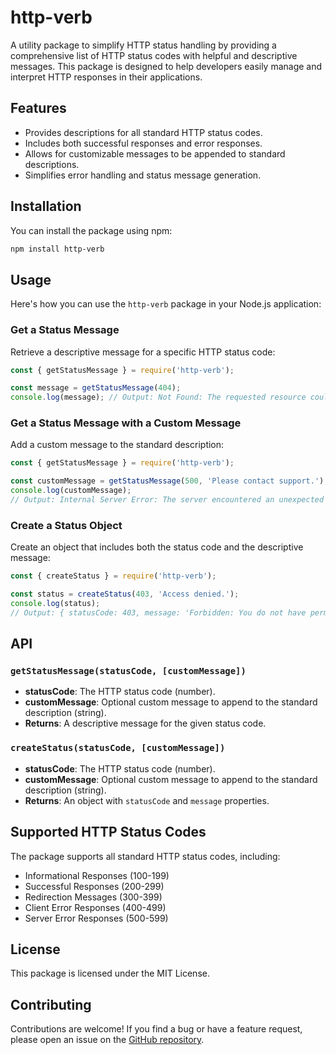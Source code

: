 # http-verb

A utility package to simplify HTTP status handling by providing a comprehensive list of HTTP status codes with helpful and descriptive messages. This package is designed to help developers easily manage and interpret HTTP responses in their applications.

## Features

- Provides descriptions for all standard HTTP status codes.
- Includes both successful responses and error responses.
- Allows for customizable messages to be appended to standard descriptions.
- Simplifies error handling and status message generation.

## Installation

You can install the package using npm:

```bash
npm install http-verb
```

## Usage

Here's how you can use the `http-verb` package in your Node.js application:

### Get a Status Message

Retrieve a descriptive message for a specific HTTP status code:

```javascript
const { getStatusMessage } = require('http-verb');

const message = getStatusMessage(404);
console.log(message); // Output: Not Found: The requested resource could not be found.
```

### Get a Status Message with a Custom Message

Add a custom message to the standard description:

```javascript
const { getStatusMessage } = require('http-verb');

const customMessage = getStatusMessage(500, 'Please contact support.');
console.log(customMessage); 
// Output: Internal Server Error: The server encountered an unexpected condition that prevented it from fulfilling the request. Please contact support.
```

### Create a Status Object

Create an object that includes both the status code and the descriptive message:

```javascript
const { createStatus } = require('http-verb');

const status = createStatus(403, 'Access denied.');
console.log(status);
// Output: { statusCode: 403, message: 'Forbidden: You do not have permission to access this resource. Access denied.' }
```

## API

### `getStatusMessage(statusCode, [customMessage])`

- **statusCode**: The HTTP status code (number).
- **customMessage**: Optional custom message to append to the standard description (string).
- **Returns**: A descriptive message for the given status code.

### `createStatus(statusCode, [customMessage])`

- **statusCode**: The HTTP status code (number).
- **customMessage**: Optional custom message to append to the standard description (string).
- **Returns**: An object with `statusCode` and `message` properties.

## Supported HTTP Status Codes

The package supports all standard HTTP status codes, including:

- Informational Responses (100-199)
- Successful Responses (200-299)
- Redirection Messages (300-399)
- Client Error Responses (400-499)
- Server Error Responses (500-599)

## License

This package is licensed under the MIT License.

## Contributing

Contributions are welcome! If you find a bug or have a feature request, please open an issue on the [GitHub repository](https://github.com/Iammayank18/http-verb).

